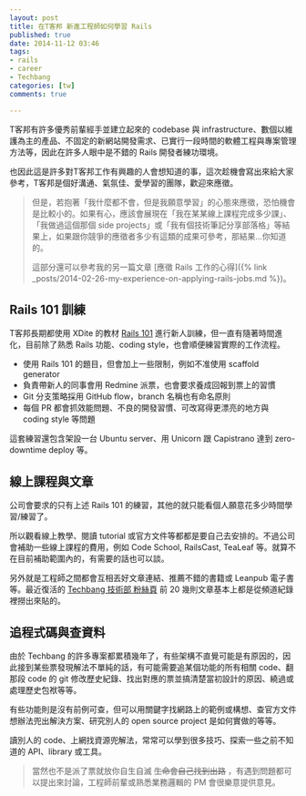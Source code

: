 ```yaml
---
layout: post
title: 在T客邦 新進工程師如何學習 Rails
published: true
date: 2014-11-12 03:46
tags:
- rails
- career
- Techbang
categories: [tw]
comments: true

---
```

T客邦有許多優秀前輩經手並建立起來的 codebase 與 infrastructure、數個以維護為主的產品、不固定的新網站開發需求、已實行一段時間的軟體工程與專案管理方法等，因此在許多人眼中是不錯的 Rails 開發者練功環境。

也因此這是許多對T客邦工作有興趣的人會想知道的事，這次趁機會寫出來給大家參考，T客邦是個好溝通、氣氛佳、愛學習的團隊，歡迎來應徵。

> 但是，若抱著「我什麼都不會，但是我願意學習」的心態來應徵，恐怕機會是比較小的。如果有心，應該會展現在「我在某某線上課程完成多少課」、「我做過這個那個 side projects」或「我有個技術筆記分享部落格」等結果上，如果跟你競爭的應徵者多少有這類的成果可參考，那結果...你知道的。
>
> 這部分還可以參考我的另一篇文章 [應徵 Rails 工作的心得]({% link _posts/2014-02-26-my-experience-on-applying-rails-jobs.md %})。

## Rails 101 訓練

T客邦長期都使用 XDite 的教材 [Rails 101](https://leanpub.com/rails-101) 進行新人訓練，但一直有隨著時間進化，目前除了熟悉 Rails 功能、coding style，也會順便練習實際的工作流程。

* 使用 Rails 101 的題目，但會加上一些限制，例如不准使用 scaffold generator
* 負責帶新人的同事會用 Redmine 派票，也會要求養成回報到票上的習慣
* Git 分支策略採用 GitHub flow，branch 名稱也有命名原則
* 每個 PR 都會抓效能問題、不良的開發習慣、可改寫得更漂亮的地方與 coding style 等問題

這套練習還包含架設一台 Ubuntu server、用 Unicorn 跟 Capistrano 達到 zero-downtime deploy 等。

## 線上課程與文章

公司會要求的只有上述 Rails 101 的練習，其他的就只能看個人願意花多少時間學習/練習了。

所以觀看線上教學、閱讀 tutorial 或官方文件等都都是要自己去安排的。不過公司會補助一些線上課程的費用，例如 Code School, RailsCast, TeaLeaf 等。就算不在目前補助範圍內的，有需要的話也可以談。

另外就是工程師之間都會互相丟好文章連結、推薦不錯的書籍或 Leanpub 電子書等。最近復活的 [Techbang 技術部 粉絲頁](https://www.facebook.com/techonrails) 前 20 幾則文章基本上都是從頻道紀錄裡撈出來貼的。

## 追程式碼與查資料

由於 Techbang 的許多專案都累積幾年了，有些架構不直覺可能是有原因的，因此接到某些票發現解法不單純的話，有可能需要追某個功能的所有相關 code、翻那段 code 的 git 修改歷史紀錄、找出對應的票並搞清楚當初設計的原因、繞過或處理歷史包袱等等。

有些功能則是沒有前例可查，但可以用關鍵字找網路上的範例或構想、查官方文件想辦法兜出解決方案、研究別人的 open source project 是如何實做的等等。

讀別人的 code、上網找資源兜解法，常常可以學到很多技巧、探索一些之前不知道的 API、library 或工具。

>當然也不是派了票就放你自生自滅 ~~生命會自己找到出路~~ ，有遇到問題都可以提出來討論，工程師前輩或熟悉業務邏輯的 PM 會很樂意提供意見。
